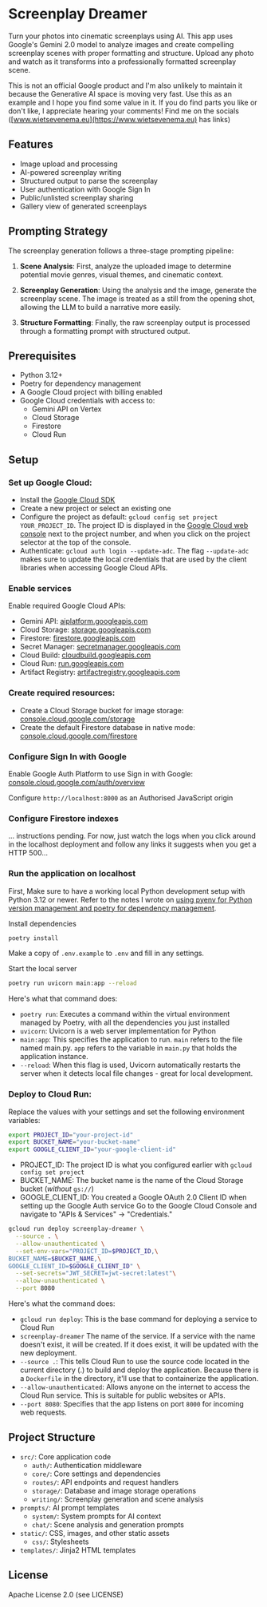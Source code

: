 # Screenplay Dreamer

Turn your photos into cinematic screenplays using AI. This app uses Google's Gemini 2.0
model to analyze images and create compelling screenplay scenes with proper
formatting and structure. Upload any photo and watch as it transforms into a
professionally formatted screenplay scene.

This is not an official Google product and I'm also unlikely to maintain it
because the Generative AI space is moving very fast. Use this as an example and
I hope you find some value in it. If you do find parts you like or don't like, I
appreciate hearing your comments! Find me on the socials
([www.wietsevenema.eu](https://www.wietsevenema.eu) has links)

## Features

- Image upload and processing
- AI-powered screenplay writing
- Structured output to parse the screenplay
- User authentication with Google Sign In
- Public/unlisted screenplay sharing
- Gallery view of generated screenplays

## Prompting Strategy

The screenplay generation follows a three-stage prompting pipeline:

1. **Scene Analysis**: First, analyze the uploaded image to determine potential
   movie genres, visual themes, and cinematic context.

2. **Screenplay Generation**: Using the analysis and the image, generate the
   screenplay scene. The image is treated as a still from the opening shot,
   allowing the LLM to build a narrative more easily.

3. **Structure Formatting**: Finally, the raw screenplay output is processed
   through a formatting prompt with structured output.

## Prerequisites

- Python 3.12+
- Poetry for dependency management
- A Google Cloud project with billing enabled
- Google Cloud credentials with access to:
  - Gemini API on Vertex
  - Cloud Storage
  - Firestore
  - Cloud Run

## Setup


### Set up Google Cloud:
   - Install the [Google Cloud SDK](https://cloud.google.com/sdk/docs/install)
   - Create a new project or select an existing one
   - Configure the project as default:
     `gcloud config set project YOUR_PROJECT_ID`. The project ID is displayed in
     the [Google Cloud web console](https://console.cloud.google.com/) next to
     the project number, and when you click on the project selector at the top
     of the console.
   - Authenticate: `gcloud auth login --update-adc`. The flag `--update-adc` makes sure to update
     the local credentials that are used by the client libraries when accessing Google Cloud APIs.

### Enable services
Enable required Google Cloud APIs:
  - Gemini API: [aiplatform.googleapis.com](https://console.cloud.google.com/apis/library/aiplatform.googleapis.com)
  - Cloud Storage: [storage.googleapis.com](https://console.cloud.google.com/apis/library/storage.googleapis.com)
  - Firestore: [firestore.googleapis.com](https://console.cloud.google.com/apis/library/firestore.googleapis.com)
  - Secret Manager: [secretmanager.googleapis.com](https://console.cloud.google.com/apis/library/secretmanager.googleapis.com)
  - Cloud Build: [cloudbuild.googleapis.com](https://console.cloud.google.com/apis/library/cloudbuild.googleapis.com)
  - Cloud Run: [run.googleapis.com](https://console.cloud.google.com/apis/library/run.googleapis.com)
  - Artifact Registry: [artifactregistry.googleapis.com](https://console.cloud.google.com/apis/library/artifactregistry.googleapis.com)

### Create required resources:
   - Create a Cloud Storage bucket for image storage:
     [console.cloud.google.com/storage](https://console.cloud.google.com/storage)
   - Create the default Firestore database in native mode:
     [console.cloud.google.com/firestore](https://console.cloud.google.com/firestore)

### Configure Sign In with Google
Enable Google Auth Platform to use Sign in with Google:
[console.cloud.google.com/auth/overview](https://console.cloud.google.com/auth/overview)

Configure `http://localhost:8000` as an Authorised JavaScript origin

### Configure Firestore indexes
... instructions pending. For now, just watch the logs when you click around in
the localhost deployment and follow any links it suggests when you get a HTTP
500...

### Run the application on localhost

First, Make sure to have a working local Python development setup with Python
3.12 or newer. Refer to the notes I wrote on
[using pyenv for Python version management and poetry for dependency management](https://wietsevenema.eu/installing-python-on-your-development-workstation/).

Install dependencies
```bash
poetry install
```

Make a copy of `.env.example` to `.env` and fill in any settings.

Start the local server
```bash
poetry run uvicorn main:app --reload
```
Here's what that command does:
- `poetry run`:
Executes a command within the virtual environment managed by Poetry, with all the dependencies you just installed
- `uvicorn`:
Uvicorn is a web server implementation for Python
- `main:app`:
This specifies the application to run. `main` refers to the file named main.py.
`app` refers to the variable in `main.py` that holds the application instance.
- `--reload`:
When this flag is used, Uvicorn automatically restarts the server when it detects local file changes - great for local development.

### Deploy to Cloud Run:
Replace the values with your settings and set the following environment variables:
```bash
export PROJECT_ID="your-project-id"
export BUCKET_NAME="your-bucket-name"
export GOOGLE_CLIENT_ID="your-google-client-id"
```
 * PROJECT_ID: The project ID is what you configured earlier with `gcloud config set project`
 * BUCKET_NAME: The bucket name is the name of the Cloud Storage bucket (*without* `gs://`)
 * GOOGLE_CLIENT_ID: You created a Google OAuth 2.0 Client ID when setting up the Google Auth service Go to the Google Cloud Console and navigate to "APIs & Services" -> "Credentials." 


```bash
gcloud run deploy screenplay-dreamer \
  --source . \
  --allow-unauthenticated \
  --set-env-vars="PROJECT_ID=$PROJECT_ID,\
BUCKET_NAME=$BUCKET_NAME,\
GOOGLE_CLIENT_ID=$GOOGLE_CLIENT_ID" \
  --set-secrets="JWT_SECRET=jwt-secret:latest"\
  --allow-unauthenticated \
  --port 8080
```
Here's what the command does:
* `gcloud run deploy`:
This is the base command for deploying a service to Cloud Run
* `screenplay-dreamer`
The name of the service. If a service with the name doesn't exist, it will be created. If it does exist, it will be updated with the new deployment.
* `--source .`:
This tells Cloud Run to use the source code located in the current directory (.) to build and deploy the application. Because there is a `Dockerfile` in the directory, it'll use that to containerize the application.
* `--allow-unauthenticated`:
Allows anyone on the internet to access the Cloud Run service. This is suitable for public websites or APIs.
* `--port 8080`:
Specifies that the app listens on port `8000` for incoming web requests.

## Project Structure

- `src/`: Core application code
  - `auth/`: Authentication middleware
  - `core/`: Core settings and dependencies
  - `routes/`: API endpoints and request handlers
  - `storage/`: Database and image storage operations
  - `writing/`: Screenplay generation and scene analysis
- `prompts/`: AI prompt templates
  - `system/`: System prompts for AI context
  - `chat/`: Scene analysis and generation prompts
- `static/`: CSS, images, and other static assets
  - `css/`: Stylesheets
- `templates/`: Jinja2 HTML templates

## License

Apache License 2.0 (see LICENSE)
